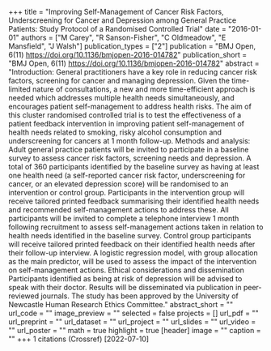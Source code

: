 +++
title = "Improving Self-Management of Cancer Risk Factors, Underscreening for Cancer and Depression among General Practice Patients: Study Protocol of a Randomised Controlled Trial"
date = "2016-01-01"
authors = ["M Carey", "R Sanson-Fisher", "C Oldmeadow", "E Mansfield", "J Walsh"]
publication_types = ["2"]
publication = "BMJ Open, 6(11) https://doi.org/10.1136/bmjopen-2016-014782"
publication_short = "BMJ Open, 6(11) https://doi.org/10.1136/bmjopen-2016-014782"
abstract = "Introduction: General practitioners have a key role in reducing cancer risk factors, screening for cancer and managing depression. Given the time-limited nature of consultations, a new and more time-efficient approach is needed which addresses multiple health needs simultaneously, and encourages patient self-management to address health risks. The aim of this cluster randomised controlled trial is to test the effectiveness of a patient feedback intervention in improving patient self-management of health needs related to smoking, risky alcohol consumption and underscreening for cancers at 1 month follow-up. Methods and analysis: Adult general practice patients will be invited to participate in a baseline survey to assess cancer risk factors, screening needs and depression. A total of 360 participants identified by the baseline survey as having at least one health need (a self-reported cancer risk factor, underscreening for cancer, or an elevated depression score) will be randomised to an intervention or control group. Participants in the intervention group will receive tailored printed feedback summarising their identified health needs and recommended self-management actions to address these. All participants will be invited to complete a telephone interview 1 month following recruitment to assess self-management actions taken in relation to health needs identified in the baseline survey. Control group participants will receive tailored printed feedback on their identified health needs after their follow-up interview. A logistic regression model, with group allocation as the main predictor, will be used to assess the impact of the intervention on self-management actions. Ethical considerations and dissemination Participants identified as being at risk of depression will be advised to speak with their doctor. Results will be disseminated via publication in peer-reviewed journals. The study has been approved by the University of Newcastle Human Research Ethics Committee."
abstract_short = ""
url_code = ""
image_preview = ""
selected = false
projects = []
url_pdf = ""
url_preprint = ""
url_dataset = ""
url_project = ""
url_slides = ""
url_video = ""
url_poster = ""
math = true
highlight = true
[header]
image = ""
caption = ""
+++
1 citations (Crossref) [2022-07-10]
